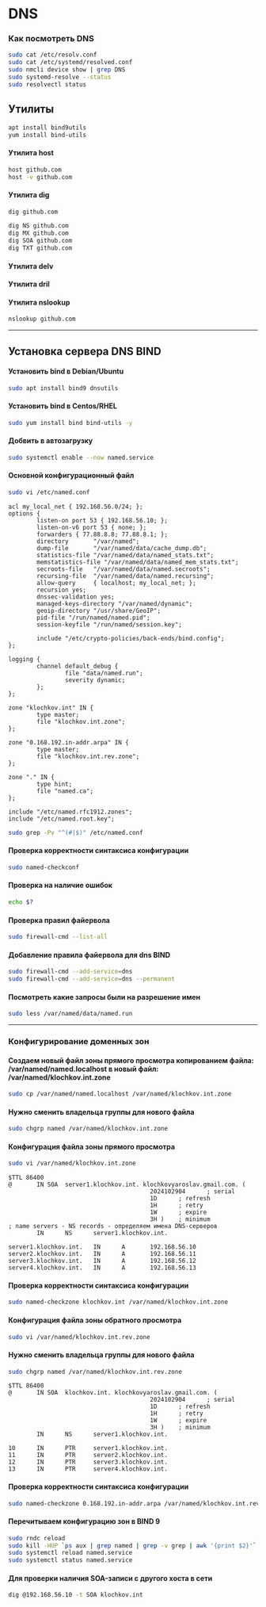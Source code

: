 # DNS

### Как посмотреть DNS
```bash
sudo cat /etc/resolv.conf
sudo cat /etc/systemd/resolved.conf
sudo nmcli device show | grep DNS
sudo systemd-resolve --status
sudo resolvectl status
```

## Утилиты

```bash
apt install bind9utils
yum install bind-utils
```

#### Утилитa host
```bash
host github.com
host -v github.com
```

#### Утилитa dig
```bash
dig github.com
```
```bash
dig NS github.com
dig MX github.com
dig SOA github.com
dig TXT github.com
```

#### Утилитa delv

#### Утилитa dril

#### Утилитa nslookup
```bash
nslookup github.com
```
----
## Установка сервера DNS BIND

#### Установить bind в Debian/Ubuntu
```bash
sudo apt install bind9 dnsutils
```

#### Установить bind в Centos/RHEL
```bash
sudo yum install bind bind-utils -y
```
#### Добвить в автозагрузку
```bash
sudo systemctl enable --now named.service
```
#### Основной конфигурационный файл
```bash
sudo vi /etc/named.conf
```

```
acl my_local_net { 192.168.56.0/24; };
options {
        listen-on port 53 { 192.168.56.10; };
        listen-on-v6 port 53 { none; };
        forwarders { 77.88.8.8; 77.88.8.1; };
        directory       "/var/named";
        dump-file       "/var/named/data/cache_dump.db";
        statistics-file "/var/named/data/named_stats.txt";
        memstatistics-file "/var/named/data/named_mem_stats.txt";
        secroots-file   "/var/named/data/named.secroots";
        recursing-file  "/var/named/data/named.recursing";
        allow-query     { localhost; my_local_net; };
        recursion yes;
        dnssec-validation yes;
        managed-keys-directory "/var/named/dynamic";
        geoip-directory "/usr/share/GeoIP";
        pid-file "/run/named/named.pid";
        session-keyfile "/run/named/session.key";

        include "/etc/crypto-policies/back-ends/bind.config";
};

logging {
        channel default_debug {
                file "data/named.run";
                severity dynamic;
        };
};

zone "klochkov.int" IN {
        type master;
        file "klochkov.int.zone";
};

zone "0.168.192.in-addr.arpa" IN {
        type master;
        file "klochkov.int.rev.zone";
};

zone "." IN {
        type hint;
        file "named.ca";
};

include "/etc/named.rfc1912.zones";
include "/etc/named.root.key";
```

```bash
sudo grep -Pv "^(#|$)" /etc/named.conf
```
#### Проверка корректности синтаксиса конфигурации
```bash
sudo named-checkconf
```
#### Проверка на наличие ошибок
```bash
echo $?
```
#### Проверка правил файервола
```bash
sudo firewall-cmd --list-all
```
#### Добавление правила файервола для dns BIND
```bash
sudo firewall-cmd --add-service=dns
sudo firewall-cmd --add-service=dns --permanent
```
#### Посмотреть какие запросы были на разрешение имен
```bash
sudo less /var/named/data/named.run
```
----
### Конфигурирование доменных зон
#### Создаем новый файл зоны прямого просмотра копированием файла: /var/named/named.localhost в новый файл: /var/named/klochkov.int.zone
```bash
sudo cp /var/named/named.localhost /var/named/klochkov.int.zone
```

#### Нужно сменить владельца группы для нового файла
```bash
sudo chgrp named /var/named/klochkov.int.zone
```

#### Конфигурация файла зоны прямого просмотра
```bash
sudo vi /var/named/klochkov.int.zone
```
```
$TTL 86400
@       IN SOA  server1.klochkov.int. klochkovyaroslav.gmail.com. (
                                        2024102904      ; serial
                                        1D      ; refresh
                                        1H      ; retry
                                        1W      ; expire
                                        3H )    ; minimum
; name servers - NS records - определяем имена DNS-серверов
        IN      NS      server1.klochkov.int.

server1.klochkov.int.   IN      A       192.168.56.10
server2.klochkov.int.   IN      A       192.168.56.11
server3.klochkov.int.   IN      A       192.168.56.12
server4.klochkov.int.   IN      A       192.168.56.13
```
#### Проверка корректности синтаксиса конфигурации
```bash
sudo named-checkzone klochkov.int /var/named/klochkov.int.zone
```

#### Конфигурация файла зоны обратного просмотра
```bash
sudo vi /var/named/klochkov.int.rev.zone
```

#### Нужно сменить владельца группы для нового файла
```bash
sudo chgrp named /var/named/klochkov.int.rev.zone
```
```
$TTL 86400
@       IN SOA  klochkov.int. klochkovyaroslav.gmail.com. (
                                        2024102904      ; serial
                                        1D      ; refresh
                                        1H      ; retry
                                        1W      ; expire
                                        3H )    ; minimum
        IN      NS      server1.klochkov.int.

10      IN      PTR     server1.klochkov.int.
11      IN      PTR     server2.klochkov.int.
12      IN      PTR     server3.klochkov.int.
13      IN      PTR     server4.klochkov.int.
```

#### Проверка корректности синтаксиса конфигурации
```bash
sudo named-checkzone 0.168.192.in-addr.arpa /var/named/klochkov.int.rev.zone
```
#### Перечитываем конфигурацию зон в BIND 9
```bash
sudo rndc reload
sudo kill -HUP `ps aux | grep named | grep -v grep | awk '{print $2}'`
sudo systemctl reload named.service
sudo systemctl status named.service
```
#### Для проверки наличия SOA-записи с другого хоста в сети 
```bash
dig @192.168.56.10 -t SOA klochkov.int
```

